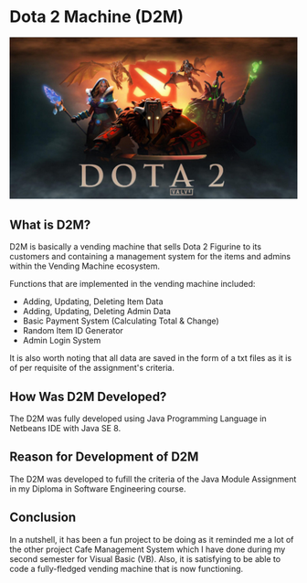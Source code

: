 <h1>Dota 2 Machine (D2M)</h1>

<img src="dotalogo.jpg" alt="D2M Logo">

<h2>What is D2M?</h2>
<p>D2M is basically a vending machine that sells Dota 2 Figurine to its customers and containing a management system for the items and admins within the Vending Machine ecosystem. 
   <p>Functions that are implemented in the vending machine included:</p>
  <ul>
    <li>Adding, Updating, Deleting Item Data</li>
    <li>Adding, Updating, Deleting Admin Data</li>
    <li>Basic Payment System (Calculating Total & Change)</li>
    <li>Random Item ID Generator</li>
    <li>Admin Login System</li>
  </ul>
  It is also worth noting that all data are saved in the form of a txt files as it is of per requisite of the assignment's criteria.
</p>

<h2>How Was D2M Developed?</h2>
<p>The D2M was fully developed using Java Programming Language in Netbeans IDE with Java SE 8.</p>

<h2>Reason for Development of D2M</h2>
<p>The D2M was developed to fufill the criteria of the Java Module Assignment in my Diploma in Software Engineering course.</p>

<h2>Conclusion</h2>
<p>In a nutshell, it has been a fun project to be doing as it reminded me a lot of the other project Cafe Management System which 
   I have done during my second semester for Visual Basic (VB). Also, it is satisfying to be able to code a fully-fledged vending 
   machine that is now functioning.
 </p>
